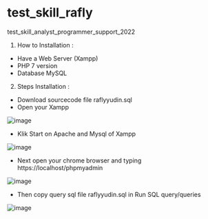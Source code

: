 # test_skill_rafly
test_skill_analyst_programmer_support_2022

1. How to Installation : 

- Have a Web Server (Xampp)
- PHP 7 version
- Database MySQL

2. Steps Installation :

- Download sourcecode file raflyyudin.sql
- Open your Xampp
 
![image](https://user-images.githubusercontent.com/104190242/164649549-b61e42e8-71d5-4eed-b303-ec86f61e42df.png)

- Klik Start on Apache and Mysql of Xampp
 
![image](https://user-images.githubusercontent.com/104190242/164649719-d3b114bf-617b-4974-8225-42819258ddbe.png)

- Next open your chrome browser and typing https://localhost/phpmyadmin
 
![image](https://user-images.githubusercontent.com/104190242/164650000-13a14e26-7078-4030-b708-75f0b0a590c2.png)

- Then copy query sql file raflyyudin.sql in Run SQL query/queries
 
![image](https://user-images.githubusercontent.com/104190242/164650154-4e9a1fed-dc56-4b41-b566-cd4ba1cae349.png)

